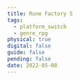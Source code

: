 ```yaml
---
title: Rune Factory 5
tags:
  - platform_switch
  - genre_rpg
physical: true
digital: false
guide: false
pending: false
date: 2022-05-08
---
```

